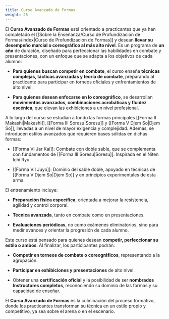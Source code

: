 ```yaml
---
title: Curso Avanzado de Formas
weight: 25
---
```


El **Curso Avanzado de Formas** está orientado a practicantes que ya han completado el [[Sobre la Enseñanza/Curso de Profundización de Formas/index|Curso de Profundización de Formas]] y desean **llevar su desempeño marcial o coreográfico al más alto nivel**. Es un programa de **un año** de duración, diseñado para perfeccionar las habilidades en combate y presentaciones, con un enfoque que se adapta a los objetivos de cada alumno:

- **Para quienes buscan competir en combate**, el curso enseña **técnicas complejas, tácticas avanzadas y teoría de combate**, preparando al practicante para participar en torneos oficiales y enfrentamientos de alto nivel.
    
- **Para quienes desean enfocarse en lo coreográfico**, se desarrollan **movimientos avanzados, combinaciones acrobáticas y fluidez escénica**, que elevan las exhibiciones a un nivel profesional.
    

A lo largo del curso se estudian a fondo las formas principales [[Forma II Makashi|Makashi]], [[Forma III Soresu|Soresu]] y [[Forma V Djem So|Djem So]], llevadas a un nivel de mayor exigencia y complejidad. Además, se introducen estilos avanzados que requieren bases sólidas en dichas formas:

- [[Forma VI Jar Kai]]: Combate con doble sable, que se complementa con fundamentos de [[Forma III Soresu|Soresu]]. Inspirada en el Niten Ichi Ryu.
    
- [[Forma VII Juyo]]: Dominio del sable doble, apoyado en técnicas de [[Forma V Djem So|Djem So]] y en principios experimentales de esta arma.

El entrenamiento incluye:

- **Preparación física específica**, orientada a mejorar la resistencia, agilidad y control corporal.
    
- **Técnica avanzada**, tanto en combate como en presentaciones.
    
- **Evaluaciones periódicas**, no como exámenes eliminatorios, sino para medir avances y orientar la progresión de cada alumno.

Este curso está pensado para quienes desean **competir, perfeccionar su estilo o ambos**. Al finalizar, los participantes podrán:

- **Competir en torneos de combate o coreográficos**, representando a la agrupación.
    
- **Participar en exhibiciones y presentaciones** de alto nivel.
    
- Obtener una **certificación oficial** y la posibilidad de ser **nombrados Instructores completos**, reconociendo su dominio de las formas y su capacidad de enseñar.
    

El **Curso Avanzado de Formas** es la culminación del proceso formativo, donde los practicantes transforman su técnica en un estilo propio y competitivo, ya sea sobre el arena o en el escenario.